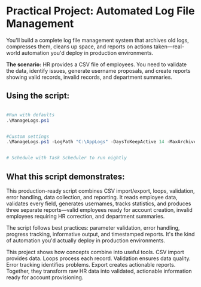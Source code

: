 # Practical Project: Automated Log File Management
You'll build a complete log file management system that archives old logs, compresses them, cleans up space, and reports on actions taken—real-world automation you'd deploy in production environments.

**The scenario:** HR provides a CSV file of employees. You need to validate the data, identify issues, generate username proposals, and create reports showing valid records, invalid records, and department summaries.


## Using the script:

```powershell

#Run with defaults
.\ManageLogs.ps1


#Custom settings
.\ManageLogs.ps1 -LogPath "C:\AppLogs" -DaysToKeepActive 14 -MaxArchiveSizeGB 50


# Schedule with Task Scheduler to run nightly

```

## What this script demonstrates:

This production-ready script combines CSV import/export, loops, validation, error handling, data collection, and reporting. It reads employee data, validates every field, generates usernames, tracks statistics, and produces three separate reports—valid employees ready for account creation, invalid employees requiring HR correction, and department summaries.

The script follows best practices: parameter validation, error handling, progress tracking, informative output, and timestamped reports. It's the kind of automation you'd actually deploy in production environments.

This project shows how concepts combine into useful tools. CSV import provides data. Loops process each record. Validation ensures data quality. Error tracking identifies problems. Export creates actionable reports. Together, they transform raw HR data into validated, actionable information ready for account provisioning.

